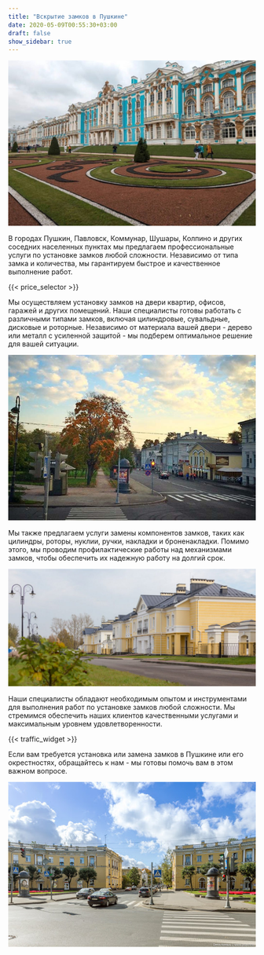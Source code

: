 ```yaml
---
title: "Вскрытие замков в Пушкине"
date: 2020-05-09T00:55:30+03:00
draft: false
show_sidebar: true
---
```


![Установка замков в Пушкине](Pushkin1.jpg)

В городах Пушкин, Павловск, Коммунар, Шушары, Колпино и других соседних населенных пунктах мы предлагаем профессиональные услуги по установке замков любой сложности. Независимо от типа замка и количества, мы гарантируем быстрое и качественное выполнение работ.

{{< price_selector >}}

Мы осуществляем установку замков на двери квартир, офисов, гаражей и других помещений. Наши специалисты готовы работать с различными типами замков, включая цилиндровые, сувальдные, дисковые и роторные. Независимо от материала вашей двери - дерево или металл с усиленной защитой - мы подберем оптимальное решение для вашей ситуации.

![Установка замков в Пушкине](Pushkin2.jpg)

Мы также предлагаем услуги замены компонентов замков, таких как цилиндры, роторы, нуклии, ручки, накладки и броненакладки. Помимо этого, мы проводим профилактические работы над механизмами замков, чтобы обеспечить их надежную работу на долгий срок.

![Установка замков в Пушкине](Pushkin3.jpg)

Наши специалисты обладают необходимым опытом и инструментами для выполнения работ по установке замков любой сложности. Мы стремимся обеспечить наших клиентов качественными услугами и максимальным уровнем удовлетворенности.

{{< traffic_widget >}}

Если вам требуется установка или замена замков в Пушкине или его окрестностях, обращайтесь к нам - мы готовы помочь вам в этом важном вопросе.

![Установка замков в Пушкине](Pushkin4.jpg)